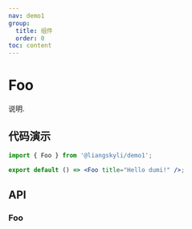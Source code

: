 ```yaml
---
nav: demo1
group:
  title: 组件
  order: 0
toc: content
---
```


# Foo

说明.

## 代码演示

```jsx
import { Foo } from '@liangskyli/demo1';

export default () => <Foo title="Hello dumi!" />;
```

## API

### Foo

<API id="Foo"></API>
